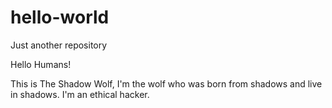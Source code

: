 # hello-world
Just another repository


Hello Humans!

This is The Shadow Wolf, I'm the wolf who was born from shadows and live in shadows.
I'm an ethical hacker.
